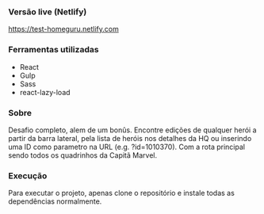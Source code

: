 ### Versão live (Netlify)
https://test-homeguru.netlify.com

### Ferramentas utilizadas

- React
- Gulp
- Sass
- react-lazy-load

### Sobre
Desafio completo, alem de um bonûs. 
Encontre edições de qualquer herói a partir da barra lateral, pela lista de heróis nos detalhes da HQ ou inserindo uma ID como parametro na URL (e.g. ?id=1010370). Com a rota principal sendo todos os quadrinhos da Capitã Marvel.

### Execução
Para executar o projeto, apenas clone o repositório e instale todas as dependências normalmente.
